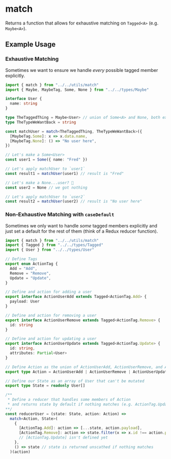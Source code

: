 # match

Returns a function that allows for exhaustive matching on `Tagged<A>` (e.g. `Maybe<A>`).

## Example Usage

### Exhaustive Matching

Sometimes we want to ensure we handle _every_ possible tagged member explicitly.

```ts
import { match } from "../../utils/match"
import { Maybe, MaybeTag, Some, None } from "../../types/Maybe"

interface User {
  name: string
}

type TheTaggedThing = Maybe<User> // union of Some<A> and None, both extend Tagged<A>
type TheTypeWeWantBack = string

const matchUser = match<TheTaggedThing, TheTypeWeWantBack>({
  [MaybeTag.Some]: x => x.data.name,
  [MaybeTag.None]: () => "No user here",
})

// Let's make a Some<User>
const user1 = Some({ name: "Fred" })

// Let's apply matchUser to `user1`
const result1 = matchUser(user1) // result is "Fred"

// Let's make a None...user? 🤔
const user2 = None // we got nothing

// Let's apply matchUser to `user2`
const result2 = matchUser(user2) // result is "No user here"
```

### Non-Exhaustive Matching with `caseDefault`

Sometimes we only want to handle _some_ tagged members explicitly and just set a default for the rest of them (think of a Redux reducer function).

```ts
import { match } from "../../utils/match"
import { Tagged } from "../../types/Tagged"
import { User } from "../../types/User"

// Define Tags
export enum ActionTag {
  Add = "Add",
  Remove = "Remove",
  Update = "Update",
}

// Define and action for adding a user
export interface ActionUserAdd extends Tagged<ActionTag.Add> {
  payload: User
}

// Define and action for removing a user
export interface ActionUserRemove extends Tagged<ActionTag.Remove> {
  id: string
}

// Define and action for updating a user
export interface ActionUserUpdate extends Tagged<ActionTag.Update> {
  id: string,
  attributes: Partial<User>
}

// Define Action as the union of ActionUserAdd, ActionUserRemove, and ActionUserUpdate
export type Action = ActionUserAdd | ActionUserRemove | ActionUserUpdate

// Define our State as an array of User that can't be mutated
export type State = readonly User[]

/**
 * Define a reducer that handles some members of Action
 * and returns state by default if nothing matches (e.g. ActionTag.Update)
**/
const reducerUser = (state: State, action: Action) => 
  match<Action, State>(
    {
      [ActionTag.Add]: action => [...state, action.payload],
      [ActionTag.Remove]: action => state.filter(x => x.id !== action.payload),
      // [ActionTag.Update] isn't defined yet
    }, 
    () => state // state is returned unscathed if nothing matches
  )(action)
```
